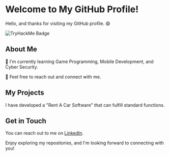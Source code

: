 # Welcome to My GitHub Profile!

Hello, and thanks for visiting my GitHub profile. 😄

![TryHackMe Badge](https://tryhackme-badges.s3.amazonaws.com/kaanuzun.png)

## About Me


🌱 I'm currently learning Game Programming, Mobile Development, and Cyber Security.

💬 Feel free to reach out and connect with me.

## My Projects

I have developed a "Rent A Car Software" that can fulfill standard functions.

## Get in Touch

You can reach out to me on [LinkedIn](https://www.linkedin.com/in/kaan-arda-uzun-338324258/).

Enjoy exploring my repositories, and I'm looking forward to connecting with you!
